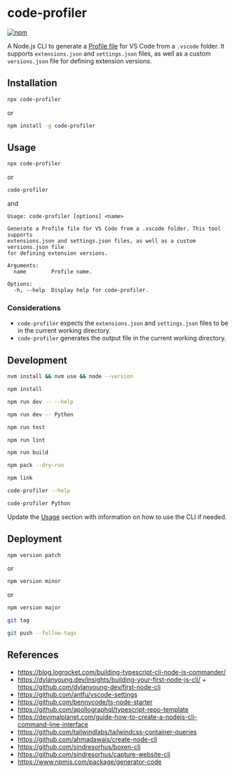 # code-profiler

[![npm](https://img.shields.io/npm/v/code-profiler)](https://www.npmjs.com/package/code-profiler)

A Node.js CLI to generate a [Profile file](https://code.visualstudio.com/updates/v1_75#_profiles) for VS Code from a `.vscode` folder. It supports `extensions.json` and `settings.json` files, as well as a custom `versions.json` file for defining extension versions.

## Installation

```bash
npx code-profiler
```

or

```bash
npm install -g code-profiler
```

## Usage

```bash
npx code-profiler
```

or

```bash
code-profiler
```

and

```text
Usage: code-profiler [options] <name>

Generate a Profile file for VS Code from a .vscode folder. This tool supports
extensions.json and settings.json files, as well as a custom versions.json file
for defining extension versions.

Arguments:
  name        Profile name.

Options:
  -h, --help  Display help for code-profiler.
```

### Considerations

- `code-profiler` expects the `extensions.json` and `settings.json` files to be in the current working directory.
- `code-profiler` generates the output file in the current working directory.

## Development

```bash
nvm install && nvm use && node --version
```

```bash
npm install
```

```bash
npm run dev -- --help
```

```bash
npm run dev -- Python
```

```bash
npm run test
```

```bash
npm run lint
```

```bash
npm run build
```

```bash
npm pack --dry-run
```

```bash
npm link
```

```bash
code-profiler --help
```

```bash
code-profiler Python
```

Update the [Usage](#usage) section with information on how to use the CLI if needed.

## Deployment

```bash
npm version patch
```

or

```bash
npm version minor
```

or

```bash
npm version major
```

```bash
git tag
```

```bash
git push --follow-tags
```

## References

- https://blog.logrocket.com/building-typescript-cli-node-js-commander/
- https://dylanyoung.dev/insights/building-your-first-node-js-cli/ + https://github.com/dylanyoung-dev/first-node-cli
- https://github.com/antfu/vscode-settings
- https://github.com/bennycode/ts-node-starter
- https://github.com/apollographql/typescript-repo-template
- https://devimalplanet.com/guide-how-to-create-a-nodejs-cli-command-line-interface
- https://github.com/tailwindlabs/tailwindcss-container-queries
- https://github.com/ahmadawais/create-node-cli
- https://github.com/sindresorhus/boxen-cli
- https://github.com/sindresorhus/capture-website-cli
- https://www.npmjs.com/package/generator-code
